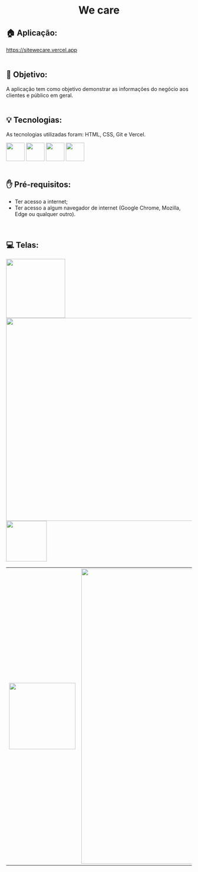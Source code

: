 <h1 align="center">
  We care
</h1>

## 🏠 Aplicação:
https://sitewecare.vercel.app
<br><br>

## 🎯 Objetivo:
<span>A aplicação tem como objetivo demonstrar as informações do negócio aos clientes e público em geral.</span>
<br><br>

## 💡 Tecnologias:
As tecnologias utilizadas foram: HTML, CSS, Git e Vercel.
<div display: "flex" justify-content="center">
  <img width="50px" src="https://cdn.jsdelivr.net/gh/devicons/devicon@latest/icons/html5/html5-original.svg"/>
  <img width="50px" src="https://cdn.jsdelivr.net/gh/devicons/devicon@latest/icons/css3/css3-original.svg"/>
  <img width="50px" src="https://cdn.jsdelivr.net/gh/devicons/devicon@latest/icons/git/git-original.svg"/>        
  <img width="50px" src="https://cdn.jsdelivr.net/gh/devicons/devicon@latest/icons/vercel/vercel-original.svg"/>
</div>
<br>

## ✋ Pré-requisitos:
<ul>
  <li>Ter acesso a internet;</li>
  <li>Ter acesso a algum navegador de internet (Google Chrome, Mozilla, Edge ou qualquer outro).</li>
</ul>
<br>

## 💻 Telas:
<div display="flex">
  <img src="https://github.com/tiagorodri-dev/site-veterinaria/assets/68871083/0846d1b0-b2ae-4c0a-a8c1-7e899be60eb6" width="160px">
  <img src="https://github.com/tiagorodri-dev/site-veterinaria/assets/68871083/8eeec0a6-0852-46b0-be6f-8de3550329b6" width="550px">
  <img src="https://github.com/tiagorodri-dev/site-veterinaria/assets/68871083/3dc25635-cb4a-40d5-a891-53a327955fbf" width="110px">
</div>

<table width="1000px">
  <tr>
      <td align="center">
          <a href="#">
                <img src="https://github.com/tiagorodri-dev/site-veterinaria/assets/68871083/0846d1b0-b2ae-4c0a-a8c1-7e899be60eb6" width="180px;"/><br>                
         </a>
      </td>
      <td align="center">
          <a href="#">
              <img src="https://github.com/tiagorodri-dev/site-veterinaria/assets/68871083/8eeec0a6-0852-46b0-be6f-8de3550329b6" width="800px;" alt="Texto Abaixo da imagem"/><br>         
         </a>
      </td>
      <td align="center">
          <a href="#">
              <img src="https://github.com/tiagorodri-dev/site-veterinaria/assets/68871083/3dc25635-cb4a-40d5-a891-53a327955fbf" width="400px;" alt="Texto Abaixo da imagem"/><br>         
         </a>
      </td>
  </tr>
</table>
